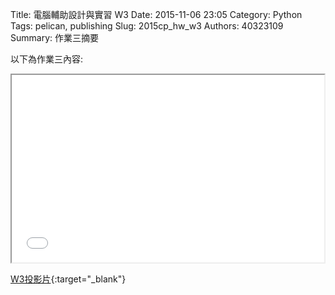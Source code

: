 Title: 電腦輔助設計與實習  W3
Date: 2015-11-06 23:05
Category: Python
Tags: pelican, publishing
Slug: 2015cp_hw_w3
Authors: 40323109
Summary: 作業三摘要

以下為作業三內容:

<iframe src="40323109_cp_w3_p.html" width="500" height="300"></iframe>

[W3投影片](40323109_cp_w3_p.html){:target="_blank"}


